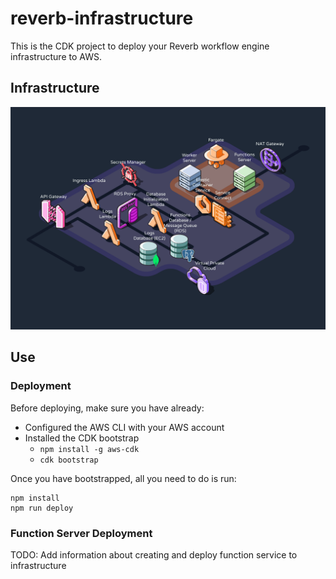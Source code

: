 # reverb-infrastructure

This is the CDK project to deploy your Reverb workflow engine infrastructure to AWS.

## Infrastructure

![Infrastructure Image](images/reverb-infra2.png)

## Use

### Deployment

Before deploying, make sure you have already:

- Configured the AWS CLI with your AWS account
- Installed the CDK bootstrap
  - `npm install -g aws-cdk`
  - `cdk bootstrap`

Once you have bootstrapped, all you need to do is run:

```
npm install
npm run deploy
```

### Function Server Deployment

TODO: Add information about creating and deploy function service to infrastructure
